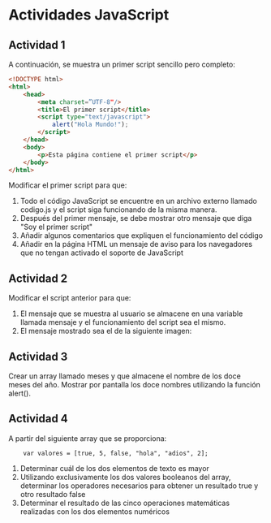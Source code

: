 # Actividades JavaScript

## Actividad 1

A continuación, se muestra un primer script sencillo pero completo:

```HTML
<!DOCTYPE html>
<html>
    <head>
        <meta charset=”UTF-8"/>
        <title>El primer script</title>
        <script type="text/javascript">
            alert("Hola Mundo!");
        </script>
    </head>
    <body>
        <p>Esta página contiene el primer script</p>
    </body>
</html>
```

Modificar el primer script para que:

1. Todo el código JavaScript se encuentre en un archivo externo llamado
   codigo.js y el script siga funcionando de la misma manera.
2. Después del primer mensaje, se debe mostrar otro mensaje que diga "Soy el
   primer script"
3. Añadir algunos comentarios que expliquen el funcionamiento del código
4. Añadir en la página HTML un mensaje de aviso para los navegadores que no tengan activado el soporte de JavaScript

## Actividad 2

Modificar el script anterior para que:

1. El mensaje que se muestra al usuario se almacene en una variable llamada mensaje y el funcionamiento del script sea el mismo.
2. El mensaje mostrado sea el de la siguiente imagen:

## Actividad 3

Crear un array llamado meses y que almacene el nombre de los doce meses del año.
Mostrar por pantalla los doce nombres utilizando la función alert().

## Actividad 4

A partir del siguiente array que se proporciona:

```JS
    var valores = [true, 5, false, "hola", "adios", 2];
```

1. Determinar cuál de los dos elementos de texto es mayor
2. Utilizando exclusivamente los dos valores booleanos del array, determinar los
   operadores necesarios para obtener un resultado true y otro resultado false
3. Determinar el resultado de las cinco operaciones matemáticas realizadas con los
   dos elementos numéricos
